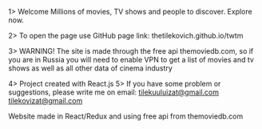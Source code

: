 1> Welcome
Millions of movies, TV shows and people to discover. Explore now.

2> To open the page use GitHub page link: thetilekovich.github.io/twtm

3> WARNING! The site is made through the free api themoviedb.com, 
  so if you are in Russia you will need to enable VPN to get a list
  of movies and tv shows as well as all other data of cinema industry
  
4> Project created with React.js
5> If you have some problem or suggestions, please write me on 
   email: tilekuuluizat@gmail.com
          tilekovizat@gmail.com

  
Website made in React/Redux and using free api from themoviedb.com
